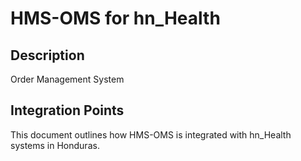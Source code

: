 # HMS-OMS for hn_Health

## Description

Order Management System

## Integration Points

This document outlines how HMS-OMS is integrated with hn_Health systems in Honduras.

